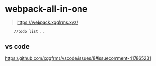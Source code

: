 # webpack-all-in-one

> https://webpack.xgqfrms.xyz/

```sh
    //todo list...
```

## vs code

https://github.com/xgqfrms/vscode/issues/8#issuecomment-417865231
